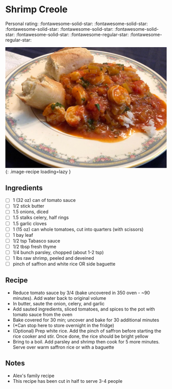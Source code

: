 <!-- Needs Manual Review -->

# Shrimp Creole

<!-- rating=3; (User can specify rating on scale of 1-5) -->
<!-- AUTO-UserRating -->
Personal rating: :fontawesome-solid-star: :fontawesome-solid-star: :fontawesome-solid-star: :fontawesome-solid-star: :fontawesome-solid-star: :fontawesome-solid-star: :fontawesome-regular-star: :fontawesome-regular-star:
<!-- /AUTO-UserRating -->

<!-- name_image=shrimp_creole.jpeg; (User can specify image name) -->
<!-- AUTO-Image -->
![shrimp_creole.jpeg](./shrimp_creole.jpeg){: .image-recipe loading=lazy }
<!-- /AUTO-Image -->

## Ingredients

* [ ] 1 (32 oz) can of tomato sauce
* [ ] 1/2 stick butter
* [ ] 1.5 onions, diced
* [ ] 1.5 stalks celery, half rings
* [ ] 1.5 garlic cloves
* [ ] 1 (15 oz) can whole tomatoes, cut into quarters (with scissors)
* [ ] 1 bay leaf
* [ ] 1/2 tsp Tabasco sauce
* [ ] 1/2 tbsp fresh thyme
* [ ] 1/4 bunch parsley, chopped (about 1-2 tsp)
* [ ] 1 lbs raw shrimp, peeled and deveined
* [ ] pinch of saffron and white rice OR side baguette

## Recipe

* Reduce tomato sauce by 3/4 (bake uncovered in 350 oven - ~90 minutes). Add water back to original volume
* In butter, saute the onion, celery, and garlic
* Add sauted ingredients, sliced tomatoes, and spices to the pot with tomato sauce from the oven
* Bake covered for 30 min; uncover and bake for 30 additional minutes
* (*Can stop here to store overnight in the fridge)
* (Optional) Prep white rice. Add the pinch of saffron before starting the rice cooker and stir. Once done, the rice should be bright yellow
* Bring to a boil. Add parsley and shrimp then cook for 5 more minutes. Serve over warm saffron rice or with a baguette

## Notes

* Alex's family recipe
* This recipe has been cut in half to serve 3-4 people

